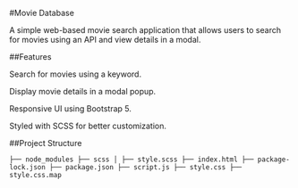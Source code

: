#Movie Database

A simple web-based movie search application that allows users to search for movies using an API and view details in a modal.

##Features

Search for movies using a keyword.

Display movie details in a modal popup.

Responsive UI using Bootstrap 5.

Styled with SCSS for better customization.

##Project Structure
  ```plaintext
├── node_modules ├── scss │ ├── style.scss ├── index.html ├── package-lock.json ├── package.json ├── script.js ├── style.css ├── style.css.map

